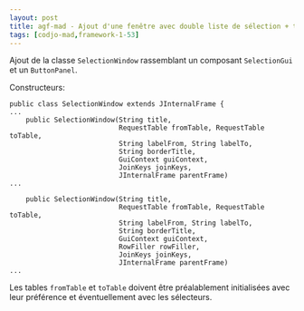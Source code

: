 ```yaml
---
layout: post
title: agf-mad - Ajout d'une fenêtre avec double liste de sélection + toolbar
tags: [codjo-mad,framework-1-53]
---
```

Ajout de la classe ```SelectionWindow``` rassemblant un composant ```SelectionGui``` et un ```ButtonPanel```.

Constructeurs:

```
public class SelectionWindow extends JInternalFrame {
...
    public SelectionWindow(String title,
                           RequestTable fromTable, RequestTable toTable,
                           String labelFrom, String labelTo,
                           String borderTitle,
                           GuiContext guiContext,
                           JoinKeys joinKeys,
                           JInternalFrame parentFrame)
...

    public SelectionWindow(String title,
                           RequestTable fromTable, RequestTable toTable,
                           String labelFrom, String labelTo,
                           String borderTitle,
                           GuiContext guiContext,
                           RowFiller rowFiller,
                           JoinKeys joinKeys,
                           JInternalFrame parentFrame)
...
```

Les tables ```fromTable``` et ```toTable``` doivent être préalablement initialisées avec leur préférence et éventuellement avec les sélecteurs.
